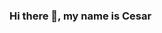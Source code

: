 ### Hi there 👋, my name is Cesar

<!--
**cesarlp81/cesarlp81** is a ✨ _special_ ✨ repository because its `README.md` (this file) appears on your GitHub profile.

Here are some ideas to get you started:

[![My Dino](C:\Users\cesar\OneDrive\Área de Trabalho\github)
[link Meu linkedIn!](https://www.linkedin.com/in/c%C3%A9sarpedroso/)

```javascript
function fancyAlert(arg) {
  if(arg) {
    $.facebox({div:'#foo'})
  }
}
```

-->
